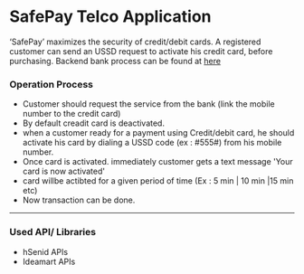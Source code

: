 # SafePay Telco Application

‘SafePay’ maximizes the security of credit/debit cards. A registered customer can send an USSD request to activate his credit card, before purchasing. Backend bank process can be found at [here](https://github.com/OmalPerera/SafePay-Registration-Interface)

<h3>Operation Process</h3>

* Customer should request the service from the bank (link the mobile number to the credit card)
* By default creadit card is deactivated.
* when a customer ready for a payment using Credit/debit card, he should activate his card by dialing a USSD code (ex : #555#) from his mobile number.
* Once card is activated. immediately customer gets a text message 'Your card is now activated'
* card willbe actibted for a given period of time (Ex : 5 min | 10 min |15 min etc)
* Now transaction can be done.


<hr>
<h3>Used API/ Libraries</h3>

* hSenid APIs
* Ideamart APIs
